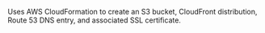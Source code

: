 Uses AWS CloudFormation to create an S3 bucket, CloudFront distribution, Route 53 DNS entry, and associated SSL certificate.